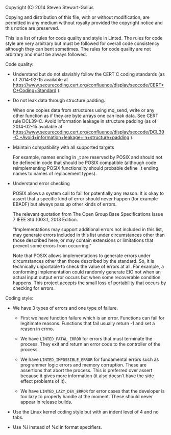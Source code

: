 Copyright (C) 2014 Steven Stewart-Gallus

Copying and distribution of this file, with or without modification,
are permitted in any medium without royalty provided the copyright
notice and this notice are preserved.

This is a list of rules for code quality and style in Linted. The
rules for code style are very arbitrary but must be followed for
overall code consistency although they can bent sometimes. The rules
for code quality are not arbitrary and must be always followed.

Code quality:

- Understand but do not slavishly follow the CERT C coding standards
  (as of 2014-02-15 available at
  https://www.securecoding.cert.org/confluence/display/seccode/CERT+C+Coding+Standard
  ).

- Do not leak data through structure padding.

  When one copies data from structures using mq_send, write or any
  other function as if they are byte arrays one can leak data. See
  CERT rule DCL39-C. Avoid information leakage in structure padding
  (as of 2014-02-15 available at
  https://www.securecoding.cert.org/confluence/display/seccode/DCL39-C.+Avoid+information+leakage+in+structure+padding
  ).

- Maintain compatibility with all supported targets

  For example, names ending in _t are reserved by POSIX and should not
  be defined in code that should be POSIX compatible (although code
  reimplementing POSIX functionality should probable define _t ending
  names to names of replacement types).

- Understand error checking

  POSIX allows a system call to fail for potentially any reason. It is
  okay to assert that a specific kind of error should never happen
  (for example EBADF) but always pass up other kinds of errors.

  The relevant quotation from The Open Group Base Specifications Issue
  7 IEEE Std 1003.1, 2013 Edition.

  "Implementations may support additional errors not included in this
  list, may generate errors included in this list under circumstances
  other than those described here, or may contain extensions or
  limitations that prevent some errors from occurring."

  Note that POSIX allows implementations to generate errors under
  circumstances other than those described by the standard. So, it is
  technically unportable to check the value of errors at all. For
  example, a conforming implementation could randomly generate EIO not
  when an actual input output error occurs but when some recoverable
  condition happens. This project accepts the small loss of
  portability that occurs by checking for errors.

Coding style:

- We have 3 types of errors and one type of failure.

  - First we have function failure which is an error. Functions can
    fail for legitimate reasons. Functions that fail usually return -1
    and set a reason in errno.

  - We have `LINTED_FATAL_ERROR` for errors that must terminate the
    process. They exit and return an error code to the controller of
    the process.

  - We have `LINTED_IMPOSSIBLE_ERROR` for fundamental errors such as
    programmer logic errors and memory corruption. These are
    assertions that abort the process. This is preferred over assert
    because it gives more information (it also doesn't have the side
    effect problems of it).

  - We have `LINTED_LAZY_DEV_ERROR` for error cases that the developer
    is too lazy to properly handle at the moment. These should never
    appear in release builds.

- Use the Linux kernel coding style but with an indent level of 4 and
  no tabs.

- Use %i instead of %d in format specifiers.
